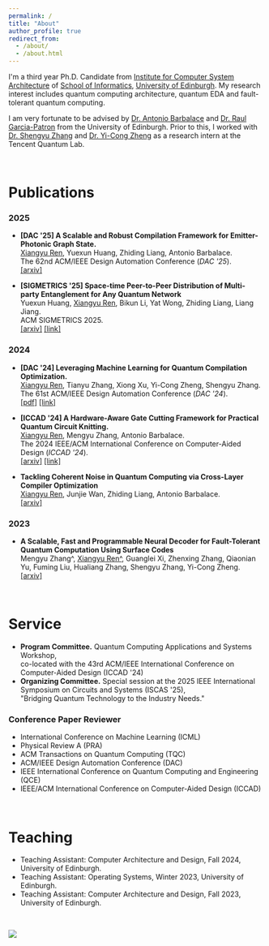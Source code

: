 ```yaml
---
permalink: /
title: "About"
author_profile: true
redirect_from: 
  - /about/
  - /about.html
---
```


I'm a third year Ph.D. Candidate from [Institute for Computer System Architecture](https://web.inf.ed.ac.uk/icsa) of [School of Informatics](https://informatics.ed.ac.uk/), [University of Edinburgh](https://www.ed.ac.uk/). My research interest includes quantum computing architecture, quantum EDA and fault-tolerant quantum computing.

I am very fortunate to be advised by [Dr. Antonio Barbalace](https://www.barbalace.it/antonio/) and [Dr. Raul Garcia-Patron](https://scholar.google.com/citations?user=EmnabekAAAAJ&hl=en) from the University of Edinburgh. Prior to this, I worked with [Dr. Shengyu Zhang](http://www.cse.cuhk.edu.hk/~syzhang/) and [Dr. Yi-Cong Zheng](https://scholar.google.com/citations?user=6Eo-JGEAAAAJ&hl=en) as a research intern at the Tencent Quantum Lab.

<br>

# Publications
### 2025
* __[DAC '25] A Scalable and Robust Compilation Framework for Emitter-Photonic Graph State.__ <br>
<u>Xiangyu Ren</u>, Yuexun Huang, Zhiding Liang, Antonio Barbalace. <br>
The 62nd ACM/IEEE Design Automation Conference (_DAC '25_). <br>
[[arxiv]](https://arxiv.org/pdf/2503.16346)

* __[SIGMETRICS '25] Space-time Peer-to-Peer Distribution of Multi-party Entanglement for Any Quantum Network__ <br>
Yuexun Huang, <u>Xiangyu Ren</u>, Bikun Li, Yat Wong, Zhiding Liang, Liang Jiang. <br>
ACM SIGMETRICS 2025. <br>
[[arxiv]](https://arxiv.org/abs/2412.14757) [[link]](https://dl.acm.org/doi/abs/10.1145/3727123)<br> 

### 2024
* __[DAC '24] Leveraging Machine Learning for Quantum Compilation Optimization.__ <br>
<u>Xiangyu Ren</u>, Tianyu Zhang, Xiong Xu, Yi-Cong Zheng, Shengyu Zhang. <br>
The 61st ACM/IEEE Design Automation Conference (_DAC '24_). <br>
[[pdf]](../files/DAC24_Tencent.pdf)  [[link]](https://dl.acm.org/doi/10.1145/3649329.3663510)

* __[ICCAD '24] A Hardware-Aware Gate Cutting Framework for Practical Quantum Circuit Knitting.__ <br>
<u>Xiangyu Ren</u>, Mengyu Zhang, Antonio Barbalace. <br>
The 2024 IEEE/ACM International Conference on Computer-Aided Design (_ICCAD '24_). <br>
[[arxiv]](https://arxiv.org/abs/2409.03870) [[link]](https://dl.acm.org/doi/abs/10.1145/3676536.3676719)

* __Tackling Coherent Noise in Quantum Computing via Cross-Layer Compiler Optimization__ <br>
<u>Xiangyu Ren</u>, Junjie Wan, Zhiding Liang, Antonio Barbalace. <br>
[[arxiv]](https://arxiv.org/abs/2410.09664)

### 2023
* __A Scalable, Fast and Programmable Neural Decoder for Fault-Tolerant Quantum Computation Using Surface Codes__ <br>
Mengyu Zhang^, <u>Xiangyu Ren^</u>, Guanglei Xi, Zhenxing Zhang, Qiaonian Yu, Fuming Liu, Hualiang Zhang, Shengyu Zhang, Yi-Cong Zheng. <br>
[[arxiv]](https://arxiv.org/abs/2305.15767)

<br>

# Service
* __Program Committee.__ Quantum Computing Applications and Systems Workshop, <br> co-located with the 43rd ACM/IEEE International Conference on Computer-Aided Design (ICCAD '24)
* __Organizing Committee.__ Special session at the 2025 IEEE International Symposium on Circuits and Systems (ISCAS '25), <br> "Bridging Quantum Technology to the Industry Needs."
### Conference Paper Reviewer
* International Conference on Machine Learning (ICML)
* Physical Review A (PRA)
* ACM Transactions on Quantum Computing (TQC)
* ACM/IEEE Design Automation Conference (DAC)
* IEEE International Conference on Quantum Computing and Engineering (QCE)
* IEEE/ACM International Conference on Computer-Aided Design (ICCAD)

<br>

# Teaching
* Teaching Assistant: Computer Architecture and Design, Fall 2024, University of Edinburgh.
* Teaching Assistant: Operating Systems, Winter 2023, University of Edinburgh.
* Teaching Assistant: Computer Architecture and Design, Fall 2023, University of Edinburgh.

<br>

<a href="https://clustrmaps.com/site/1c0q2"  title="Visit tracker"><img src="//www.clustrmaps.com/map_v2.png?d=vqH2RfGNW8j4ZD-hPc4qD0yrkis81b2ElvV1sxkxNBA&cl=ffffff" /></a>
